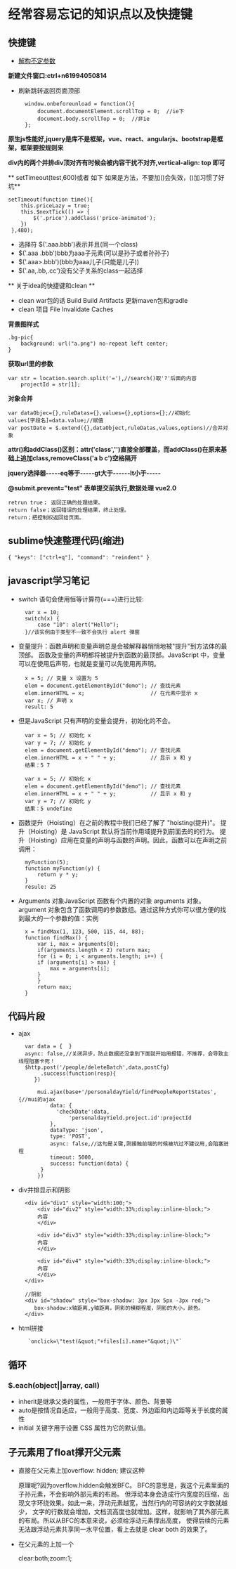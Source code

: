 # 经常容易忘记的知识点以及快捷键 #

## 快捷键 ##

* [解构不定参数](http://www.infoq.com/cn/articles/es6-in-depth-destructuring/ "解构不定参数")

**新建文件窗口:ctrl+n61994050814**

- 刷新跳转返回页面顶部

		window.onbeforeunload = function(){
		    document.documentElement.scrollTop = 0;  //ie下
		    document.body.scrollTop = 0;  //非ie
		};

**原生js性能好,jquery是库不是框架，vue、react、angularjs、bootstrap是框架，框架要按规则来**

**div内的两个并排div顶对齐有时候会被内容干扰不对齐,vertical-align: top 即可**

** setTimeout(test,600)或者  如下  如果是方法，不要加()会失效，()加习惯了好坑**

	setTimeout(function time(){
		this.priceLazy = true;
		this.$nextTick(() => {
		    $('.price').addClass('price-animated');
		})
	 },480);

- 选择符 $('.aaa.bbb')表示并且(同一个class)    
- $('.aaa .bbb')bbb为aaa子元素(可以是孙子或者孙孙子)  
- $('.aaa>.bbb')(bbb为aaa儿子(只能是儿子))
- $('.aa,.bb,.cc')没有父子关系的class一起选择

** 关于idea的快捷键和clean **

- clean war包的话 Build Build Artifacts 更新maven包和gradle
- clean 项目 File Invalidate Caches
 
**背景图样式**

	.bg-pic{
		background: url("a.png") no-repeat left center;
	}

**获取url里的参数**

	var str = location.search.split('='),//search()取'?'后面的内容
	    projectId = str[1];

**对象合并**

	var dataObjec={},ruleDatas={},values={},options={};//初始化
	values[字段名]=data.value;//赋值
	var postDate = $.extend({},dataObject,ruleDatas,values,options)//合并对象

**attr()和addClass()区别：attr('class','')直接全部覆盖，而addClass()在原来基础上追加class,removeClass('a b c')空格隔开**

**jquery选择器-----eq等于-----gt大于------lt小于-----**

**@submit.prevent="test" 表单提交前执行,数据处理 vue2.0**

	retrun true； 返回正确的处理结果。
	return false；返回错误的处理结果，终止处理。
	return；把控制权返回给页面。

## sublime快速整理代码(缩进) ##

	{ "keys": ["ctrl+q"], "command": "reindent" }

## javascript学习笔记 ##

- switch 语句会使用恒等计算符(===)进行比较:

		var x = 10;
		switch(x) {
		    case "10": alert("Hello");
		}//该实例由于类型不一致不会执行 alert 弹窗

- 变量提升：函数声明和变量声明总是会被解释器悄悄地被"提升"到方法体的最顶部。
函数及变量的声明都将被提升到函数的最顶部。JavaScript 中，变量可以在使用后声明，也就是变量可以先使用再声明。

		x = 5; // 变量 x 设置为 5		
		elem = document.getElementById("demo"); // 查找元素 
		elem.innerHTML = x;                     // 在元素中显示 x		
		var x; // 声明 x
		result: 5
	
- 但是JavaScript 只有声明的变量会提升，初始化的不会。

		var x = 5; // 初始化 x
		var y = 7; // 初始化 y
		elem = document.getElementById("demo"); // 查找元素 
		elem.innerHTML = x + " " + y;           // 显示 x 和 y
		结果：5 7

		var x = 5; // 初始化 x
		elem = document.getElementById("demo"); // 查找元素 
		elem.innerHTML = x + " " + y;           // 显示 x 和 y
		var y = 7; // 初始化 y
		结果：5 undefine
	
- 函数提升（Hoisting）在之前的教程中我们已经了解了 "hoisting(提升)"。
提升（Hoisting）是 JavaScript 默认将当前作用域提升到前面去的的行为。
提升（Hoisting）应用在变量的声明与函数的声明。因此，函数可以在声明之前调用：

		myFunction(5);
		function myFunction(y) {
		    return y * y;
		}
		resule: 25
		
- Arguments 对象JavaScript 函数有个内置的对象 arguments 对象。argument 对象包含了函数调用的参数数组。通过这种方式你可以很方便的找到最大的一个参数的值：实例

		x = findMax(1, 123, 500, 115, 44, 88); 
		function findMax() {
		    var i, max = arguments[0];
		    if(arguments.length < 2) return max;
		    for (i = 0; i < arguments.length; i++) {
			if (arguments[i] > max) {
			    max = arguments[i];
			}
		    }
		    return max;
		}

## 代码片段 ##
- ajax

		var data = {  }
		async: false,//关闭异步，防止数据还没拿到下面就开始用报错，不推荐，会导致主线程阻塞卡死！
		$http.post('/people/deleteBatch',data,postCfg)
		     .success(function(resp){
		   })

			mui.ajax(base+'/personaldayYield/findPeopleReportStates', {//mui的ajax
				data: {
				  'checkDate':data,
			          'personaldayYield.project.id':projectId
				},
				dataType: 'json',
				type: 'POST',
				async: false,//这句是关键,刚接触前端的时候被坑过不建议用,会阻塞进程
				timeout: 5000,
				success: function(data) {  
			 }
		    })

- div并排显示和阴影
 		
		<div id="div1" style="width:100;">
			<div id="div2" style="width:33%;display:inline-block;">
			内容
			</div>

			<div id="div3" style="width:33%;display:inline-block;">
			内容
			</div>

			<div id="div4" style="width:33%;display:inline-block;">
			内容
			</div>
		</div>

		//阴影
		<div id="shadow" style="box-shadow: 3px 3px 5px -3px red;">
		   box-shadow:x轴距离,y轴距离，阴影的模糊程度，阴影的大小，颜色。
		</div>
	
- html拼接

		 `onclick=\"test(&quot;"+files[i].name+"&quot;)\"`

## 循环 ##

### $.each(object||array, call)

- inherit是继承父类的属性，一般用于字体、颜色、背景等
- auto是按情况自适应，一般用于高度、宽度、外边距和内边距等关于长度的属性
- initial 关键字用于设置 CSS 属性为它的默认值。

## 子元素用了float撑开父元素 ##

- 直接在父元素上加overflow: hidden; 建议这种

	原理呢?因为overflow.hidden会触发BFC。 BFC的意思是，我这个元素里面的子孙元素，不会影响外部元素的布局。
	但浮动本身会造成行内宽度的压缩，出现文字环绕效果。如此一来，浮动元素越宽，当然行内的可容纳的文字数就越少，
	文字的行数就会增加，文档流高度也就增加。这样，就影响了其外部元素的布局。所以从BFC的本意来说，必须给浮动元素撑出高度，
	使得后续的元素无法跟浮动元素共享同一水平位置，看上去就是 clear both 的效果了。

- 在父元素的</div>上加一个<div> clear:both;zoom:1;

